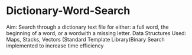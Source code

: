 # Dictionary-Word-Search

Aim:  Search  through  a  dictionary  text  file  for  either:  a  full  word,  the  beginning  of  a  word,  or  a  wordwith a missing letter.
Data Structures Used: Maps, Stacks, Vectors (Standard Template Library)Binary Search implemented to increase time efficiency
